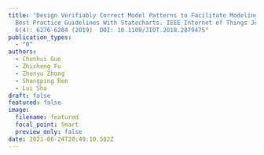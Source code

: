 ```yaml
---
title: "Design Verifiably Correct Model Patterns to Facilitate Modeling Medical
  Best Practice Guidelines With Statecharts. IEEE Internet of Things Journal
  6(4): 6276-6284 (2019)  DOI: 10.1109/JIOT.2018.2879475"
publication_types:
  - "0"
authors:
  - Chunhui Guo
  - Zhicheng Fu
  - Zhenyu Zhang
  - Shangping Ren
  - Lui Sha
draft: false
featured: false
image:
  filename: featured
  focal_point: Smart
  preview_only: false
date: 2021-06-24T20:49:10.502Z
---
```

